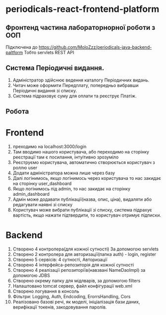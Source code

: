 # periodicals-react-frontend-platform
## Фронтенд частина лабораторнорної роботи з ООП
Підключена до https://github.com/MoloZzz/periodicals-java-backend-paltform 
Тобто servlets REST API
## Система Періодичні видання.
1) Адміністратор здійснює ведення каталогу Періодичних видань.
2) Читач може оформити Передплату, попередньо вибравши Періодичні видання зі списку.
3) Система підраховує суму для оплати та реєструє Платіж.
## Робота 
# Frontend
   1) преходимо на localhost:3000/login
   2) Там вводимо нашого користувача, або переходимо на сторінку реєстрації
      там є посилання, інтуітивно зрозуміло
   3) Реєструємо користувача, автоматично створюється користувач з роллю user
   4) Додати адміністратора можна лише через базу
   5) Далі логінимось, якщо логінимось через користувача то нас закидає на сторінку user_dashboard
   6) Якщо логінимось під admin, то нас закидає на сторінку admin_dashboard
   7) Адмін може додавати публікації(назва, опис, ціна), видаляти або редагувати наявні зі списку
   8) Користувач може вибрати публікації зі списку, система підрахує вартість, якщо нажати підтвердити, то користувач отримує підписки.
# Backend 
1) Створено 4 контролера(для кожної сутності) За допомогою servlets
2) Створено 2 контролера для авторизації(папка auth) - login, register
3) Створено 5 сервісів: 4 сутності, Авторизації
4) Створено 4 інтерфейса-репозиторія для кожної сутності
5) Створено 4 реалізації репозиторіїв(навзвані NameDaoImpl) за допомогою JDBS
6) Створено окрему папку для мідлварів, за допомогою filters
7) Налаштовано tomcat сервер, файл конфігурації web.xml
8) Створено логування в консоль
9) Фільтри: Logging, Auth, Endcoding, ErorrsHandling, Cors
10) Реалізовано базові речі, як моделі, ініціалізація бази даних, верифікації токенів, закодовування паролів. 
